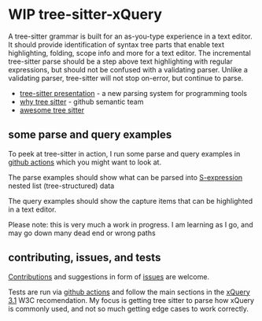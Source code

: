 # WIP tree-sitter-xQuery

A tree-sitter grammar is built for an as-you-type experience in a text editor.
It should provide identification of syntax tree parts that enable
text highlighting, folding, scope info and more for a text editor.
The incremental tree-sitter parse should be a step above text highlighting with regular
expressions, but should not be confused with a validating parser. Unlike a 
validating parser, tree-sitter will not stop on-error, but continue to parse. 

- [tree-sitter presentation](https://www.youtube.com/watch?v=Jes3bD6P0To) - a new parsing system for programming tools
- [why tree sitter](https://github.com/github/semantic/blob/master/docs/why-tree-sitter.md) - github semantic team
- [awesome tree sitter](https://github.com/drom/awesome-tree-sitter)

## some parse and query examples 

To peek at tree-sitter in action, I run some parse and query examples in 
[github actions](https://github.com/grantmacken/tree-sitter-xQuery/actions)
which you might want to look at.

The parse examples should show what can be parsed into 
[S-expression](https://en.wikipedia.org/wiki/S-expression)
nested list (tree-structured) data

The query examples should show the capture items that can be highlighted in a
text editor.

Please note: this is very much a work in progress. I am learning as I go, and may go down many dead end or wrong paths

## contributing, issues, and tests 

[Contributions](CONTRIBUTING.md) and suggestions in form of 
[issues](https://github.com/grantmacken/tree-sitter-xQuery/issues) are welcome.

Tests are run via [github actions](https://github.com/grantmacken/tree-sitter-xQuery/actions)
and follow the main sections in the 
[xQuery 3.1](https://www.w3.org/TR/xquery-31/) W3C recomendation.
My focus is getting tree sitter to parse how xQuery is commonly used, and not so
much getting edge cases to work correctly.

